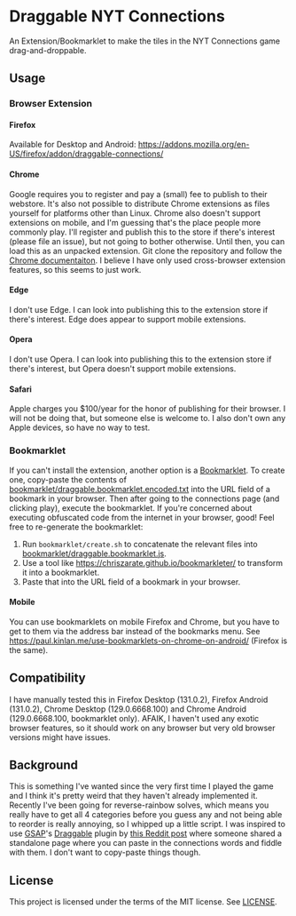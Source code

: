 # Draggable NYT Connections

An Extension/Bookmarklet to make the tiles in the NYT Connections game
drag-and-droppable.

## Usage

### Browser Extension

#### Firefox

Available for Desktop and Android:
https://addons.mozilla.org/en-US/firefox/addon/draggable-connections/

#### Chrome

Google requires you to register and pay a (small) fee to publish to their
webstore. It's also not possible to distribute Chrome extensions as files
yourself for platforms other than Linux. Chrome also doesn't support extensions
on mobile, and I'm guessing that's the place people more commonly play. I'll
register and publish this to the store if there's interest (please file an
issue), but not going to bother otherwise. Until then, you can load this as an
unpacked extension. Git clone the repository and follow the
[Chrome documentaiton](https://developer.chrome.com/docs/extensions/get-started/tutorial/hello-world#load-unpacked).
I believe I have only used cross-browser extension features, so this seems to
just work.

#### Edge

I don't use Edge. I can look into publishing this to the extension store if
there's interest. Edge does appear to support mobile extensions.

#### Opera

I don't use Opera. I can look into publishing this to the extension store if
there's interest, but Opera doesn't support mobile extensions.

#### Safari

Apple charges you $100/year for the honor of publishing for their browser. I
will not be doing that, but someone else is welcome to. I also don't own any
Apple devices, so have no way to test.

### Bookmarklet

If you can't install the extension, another option is a
[Bookmarklet](https://en.wikipedia.org/wiki/Bookmarklet). To create one,
copy-paste the contents of
[bookmarklet/draggable.bookmarklet.encoded.txt](./bookmarklet/draggable.bookmarklet.encoded.txt)
into the URL field of a bookmark in your browser. Then after going to the
connections page (and clicking play), execute the bookmarklet. If you're
concerned about executing obfuscated code from the internet in your browser,
good! Feel free to re-generate the bookmarklet:

1. Run `bookmarklet/create.sh` to concatenate the relevant files into
   [bookmarklet/draggable.bookmarklet.js](./bookmarklet/draggable.bookmarklet.js).
2. Use a tool like https://chriszarate.github.io/bookmarkleter/ to transform it
   into a bookmarklet.
3. Paste that into the URL field of a bookmark in your browser.

#### Mobile

You can use bookmarklets on mobile Firefox and Chrome, but you have to get to
them via the address bar instead of the bookmarks menu. See
https://paul.kinlan.me/use-bookmarklets-on-chrome-on-android/ (Firefox is the
same).

## Compatibility

I have manually tested this in Firefox Desktop (131.0.2), Firefox Android
(131.0.2), Chrome Desktop (129.0.6668.100) and Chrome Android (129.0.6668.100,
bookmarklet only). AFAIK, I haven't used any exotic browser features, so it
should work on any browser but very old browser versions might have issues.

## Background

This is something I've wanted since the very first time I played the game and I
think it's pretty weird that they haven't already implemented it. Recently I've
been going for reverse-rainbow solves, which means you really have to get all 4
categories before you guess any and not being able to reorder is really
annoying, so I whipped up a little script. I was inspired to use
[GSAP](https://gsap.com)'s
[Draggable](https://gsap.com/docs/v3/Plugins/Draggable/) plugin by
[this Reddit post](https://www.reddit.com/r/NYTConnections/comments/19bj5m0/drag_and_drop_connections_tiles/)
where someone shared a standalone page where you can paste in the connections
words and fiddle with them. I don't want to copy-paste things though.


## License

This project is licensed under the terms of the MIT license. See
[LICENSE](./LICENSE).
